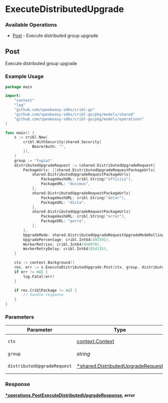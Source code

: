# ExecuteDistributedUpgrade

### Available Operations

* [Post](#post) - Execute distributed group upgrade

## Post

Execute distributed group upgrade

### Example Usage

```go
package main

import(
	"context"
	"log"
	"github.com/speakeasy-sdks/cribl-go"
	"github.com/speakeasy-sdks/cribl-go/pkg/models/shared"
	"github.com/speakeasy-sdks/cribl-go/pkg/models/operations"
)

func main() {
    s := cribl.New(
        cribl.WithSecurity(shared.Security{
            BearerAuth: "",
        }),
    )
    group := "fugiat"
    distributedUpgradeRequest := &shared.DistributedUpgradeRequest{
        PackageUrls: []shared.DistributedUpgradeRequestPackageUrls{
            shared.DistributedUpgradeRequestPackageUrls{
                PackageHashURL: cribl.String("officiis"),
                PackageURL: "ducimus",
            },
            shared.DistributedUpgradeRequestPackageUrls{
                PackageHashURL: cribl.String("dolor"),
                PackageURL: "dicta",
            },
            shared.DistributedUpgradeRequestPackageUrls{
                PackageHashURL: cribl.String("error"),
                PackageURL: "porro",
            },
        },
        UpgradeMode: shared.DistributedUpgradeRequestUpgradeModeRolling.ToPointer(),
        UpgradePercentage: cribl.Int64(491591),
        WorkerRetries: cribl.Int64(458970),
        WorkerRetryDelay: cribl.Int64(854115),
    }

    ctx := context.Background()
    res, err := s.ExecuteDistributedUpgrade.Post(ctx, group, distributedUpgradeRequest)
    if err != nil {
        log.Fatal(err)
    }

    if res.CriblPackage != nil {
        // handle response
    }
}
```

### Parameters

| Parameter                                                                             | Type                                                                                  | Required                                                                              | Description                                                                           |
| ------------------------------------------------------------------------------------- | ------------------------------------------------------------------------------------- | ------------------------------------------------------------------------------------- | ------------------------------------------------------------------------------------- |
| `ctx`                                                                                 | [context.Context](https://pkg.go.dev/context#Context)                                 | :heavy_check_mark:                                                                    | The context to use for the request.                                                   |
| `group`                                                                               | *string*                                                                              | :heavy_check_mark:                                                                    | Group to upgrade                                                                      |
| `distributedUpgradeRequest`                                                           | [*shared.DistributedUpgradeRequest](../../models/shared/distributedupgraderequest.md) | :heavy_minus_sign:                                                                    | distributedUpgrade object                                                             |


### Response

**[*operations.PostExecuteDistributedUpgradeResponse](../../models/operations/postexecutedistributedupgraderesponse.md), error**

